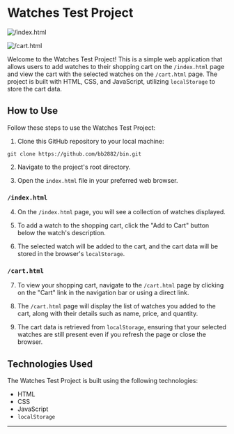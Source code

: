 # Watches Test Project

![/index.html](https://github.com/bb2882/bin/assets/70382872/707b9721-e652-42ef-bea1-be9c12190906)


![/cart.html](https://github.com/bb2882/bin/assets/70382872/79127f99-34d3-40dd-ba62-b67b93e422c5)


Welcome to the Watches Test Project! This is a simple web application that allows users to add watches to their shopping cart on the `/index.html` page and view the cart with the selected watches on the `/cart.html` page. The project is built with HTML, CSS, and JavaScript, utilizing `localStorage` to store the cart data.

## How to Use

Follow these steps to use the Watches Test Project:

1. Clone this GitHub repository to your local machine:

```
git clone https://github.com/bb2882/bin.git
```

2. Navigate to the project's root directory.

3. Open the `index.html` file in your preferred web browser.

### `/index.html`

4. On the `/index.html` page, you will see a collection of watches displayed.

5. To add a watch to the shopping cart, click the "Add to Cart" button below the watch's description.

6. The selected watch will be added to the cart, and the cart data will be stored in the browser's `localStorage`.

### `/cart.html`

7. To view your shopping cart, navigate to the `/cart.html` page by clicking on the "Cart" link in the navigation bar or using a direct link.

8. The `/cart.html` page will display the list of watches you added to the cart, along with their details such as name, price, and quantity.

9. The cart data is retrieved from `localStorage`, ensuring that your selected watches are still present even if you refresh the page or close the browser.

## Technologies Used

The Watches Test Project is built using the following technologies:

- HTML
- CSS
- JavaScript
- `localStorage`

---

